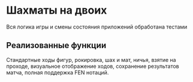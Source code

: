 # Шахматы на двоих

Вся логика игры и смены состояния приложений обработана тестами 

## Реализованные функции 

Стандартные ходы фигур,
рокировка,
шах и мат,
ничья,
взятие на проходе,
визуальное отображение ходов,
сохранение результатов матча,
полная поддержка FEN нотаций.

